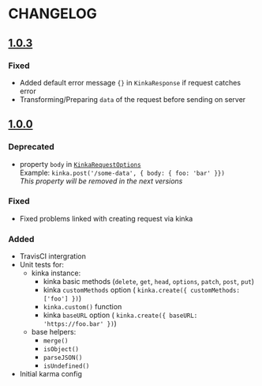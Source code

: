 
# CHANGELOG

## [1.0.3](https://github.com/acacode/kinka/releases/tag/1.0.3)

### Fixed
  - Added default error message `{}` in `KinkaResponse` if request catches error  
  - Transforming/Preparing `data` of the request before sending on server  

## [1.0.0](https://github.com/acacode/kinka/releases/tag/1.0.1)

### Deprecated
  - property `body` in [`KinkaRequestOptions`](./index.d.ts)  
      Example: `kinka.post('/some-data', { body: { foo: 'bar' }})`    
      _This property will be removed in the next versions_  

### Fixed
  - Fixed problems linked with creating request via kinka  

### Added
  - TravisCI intergration  
  - Unit tests for:  
    - kinka instance:  
      - kinka basic methods (`delete`, `get`, `head`, `options`, `patch`, `post`, `put`)  
      - kinka `customMethods` option ( `kinka.create({ customMethods: ['foo'] })`)  
      - `kinka.custom()` function  
      - kinka `baseURL` option ( `kinka.create({ baseURL: 'https://foo.bar' })`)  
    - base helpers:  
      - `merge()`  
      - `isObject()`  
      - `parseJSON()`  
      - `isUndefined()`  
  - Initial karma config  